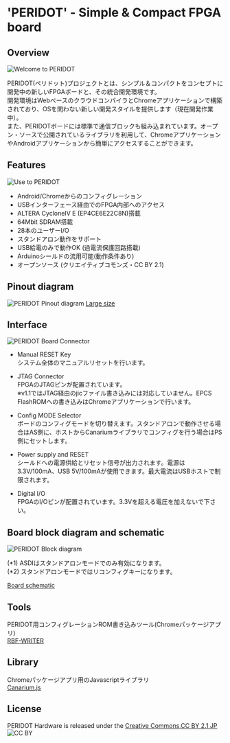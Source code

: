 'PERIDOT' - Simple & Compact FPGA board
=======================================

Overview
--------
![Welcome to PERIDOT](https://lh3.googleusercontent.com/-yCNcTx9NGoA/U-LL8LLfGTI/AAAAAAAAHC4/eYjyNouEk0w/w600-h316-no/DSC02498_3.jpg)

PERIDOT(ペリドット)プロジェクトとは、シンプル＆コンパクトをコンセプトに開発中の新しいFPGAボードと、その統合開発環境です。  
開発環境はWebベースのクラウドコンパイラとChromeアプリケーションで構築されており、OSを問わない新しい開発スタイルを提供します（現在開発作業中）。  
また、PERIDOTボードには標準で通信ブロックも組み込まれています。オープン・ソースで公開されているライブラリを利用して、ChromeアプリケーションやAndroidアプリケーションから簡単にアクセスすることができます。  


Features
--------
![Use to PERIDOT](https://lh4.googleusercontent.com/-w47r5-Wg1KY/U-LL8LEMTKI/AAAAAAAAHC8/dp4UBKBEsj4/w600-h316-no/DSC02730_2.jpg)

* Android/Chromeからのコンフィグレーション
* USBインターフェース経由でのFPGA内部へのアクセス
* ALTERA CycloneIV E (EP4CE6E22C8N)搭載
* 64Mbit SDRAM搭載
* 28本のユーザーI/O
* スタンドアロン動作をサポート
* USB給電のみで動作OK (過電流保護回路搭載)
* Arduinoシールドの流用可能(動作条件あり)
* オープンソース (クリエイティブコモンズ・CC BY 2.1)


Pinout diagram
--------------

![PERIDOT Pinout diagram](https://lh3.googleusercontent.com/-XxlwNOIA3iY/U6i-dM-9mwI/AAAAAAAAHAc/RHRm6UER750/w700-h565-no/PERIDOT_PINOUT.png)
[Large size](https://github.com/osafune/peridot/blob/master/pcb/PERIDOT_PINOUT.png)


Interface
---------
![PERIDOT Board Connector](https://lh3.googleusercontent.com/-mjnC-a-mvtM/UnhcuaqQL0I/AAAAAAAAFso/zZeyUkh4efw/w600-h468-no/peridot_board_connector.png)

* Manual RESET Key  
システム全体のマニュアルリセットを行います。

* JTAG Connector  
FPGAのJTAGピンが配置されています。  
※v1.1ではJTAG経由のjicファイル書き込みには対応していません。EPCS FlashROMへの書き込みはChromeアプリケーションで行います。

* Config MODE Selector  
ボードのコンフィグモードを切り替えます。スタンドアロンで動作させる場合はAS側に、ホストからCanariumライブラリでコンフィグを行う場合はPS側にセットします。

* Power supply and RESET  
シールドへの電源供給とリセット信号が出力されます。電源は3.3V/100mA、USB 5V/100mAが使用できます。最大電流はUSBホストで制限されます。

* Digital I/O  
FPGAのI/Oピンが配置されています。3.3Vを超える電圧を加えないで下さい。


Board block diagram and schematic
---------------------------------
![PERIDOT Block diagram](https://lh3.googleusercontent.com/-XpoVXE45BRU/UnhcutSOYOI/AAAAAAAAFss/-6QsIh6Is40/w700-h327-no/peridot_block.png)

(\*1) ASDIはスタンドアロンモードでのみ有効になります。  
(\*2) スタンドアロンモードではリコンフィグキーになります。  

[Board schematic](https://github.com/osafune/peridot/blob/master/pcb/peridot_pcb_ver1.0.pdf)


Tools
-----
PERIDOT用コンフィグレーションROM書き込みツール(Chromeパッケージアプリ)  
[RBF-WRITER](https://github.com/osafune/peridot/tree/master/tools)


Library
-------
Chromeパッケージアプリ用のJavascriptライブラリ  
[Canarium.js](https://github.com/osafune/peridot/tree/master/sample_apps)


License
-------
PERIDOT Hardware is released under the [Creative Commons,CC BY 2.1 JP](http://creativecommons.org/licenses/by/2.1/jp/legalcode)  
![CC BY](http://creativecommons.jp/wp/wp-content/uploads/2009/10/by.png)  

